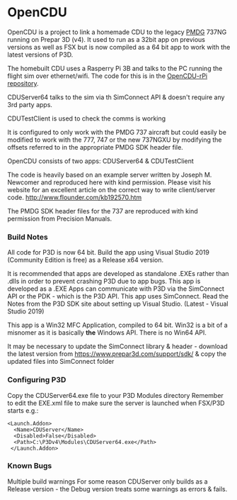 # OpenCDU
OpenCDU is a project to link a homemade CDU to the legacy [PMDG](https://pmdg.com) 737NG running on Prepar 3D (v4).
It used to run as a 32bit app on previous versions as well as FSX but is now compiled
as a 64 bit app to work with the latest versions of P3D.

The homebuilt CDU uses a Rasperry Pi 3B and talks to the PC running the flight sim over
ethernet/wifi. The code for this is in the [OpenCDU-rPi repository](https://github.com/jonlidgard/OpenCDU_rPi).

CDUServer64 talks to the sim via th SimConnect API & doesn't require any 3rd party
apps.

CDUTestClient is used to check the comms is working

It is configured to only work with the PMDG 737 aircraft but could easily be
modified to work with the 777, 747 or the new 737NGXU by modifying the offsets referred to
in the appropriate PMDG SDK header file.

OpenCDU consists of two apps: CDUServer64 & CDUTestClient

The code is heavily based on an example server written by Joseph M. Newcomer and reproduced here with kind permission.
Please visit his website for an excellent article on the correct way to write client/server code.
http://www.flounder.com/kb192570.htm

The PMDG SDK header files for the 737 are reproduced with kind permission from Precision Manuals.


### Build Notes
All code for P3D is now 64 bit.
Build the app using Visual Studio 2019 (Community Edition is free) as a Release x64 version.

It is recommended that apps are developed as standalone .EXEs rather than .dlls in order to prevent crashing
P3D due to app bugs. This app is developed as a .EXE
Apps can communicate with P3D via the SimConnect API or the PDK - which is the P3D API. This app uses SimConnect.
Read the Notes from the P3D SDK site about setting up Visual Studio. (Latest - Visual Studio 2019)

This app is a Win32 MFC Application, compiled to 64 bit.
Win32 is a bit of a misnomer as it is basically **the** Windows API. There is no Win64 API.

It may be necessary to update the SimConnect library & header - download the latest version 
from https://www.prepar3d.com/support/sdk/ & copy the updated files into SimConnect folder

### Configuring P3D
Copy the CDUServer64.exe file to your P3D Modules directory
Remember to edit the EXE.xml file to make sure the server is launched when FSX/P3D starts e.g.:
```
<Launch.Addon>
  <Name>CDUServer</Name>
  <Disabled>False</Disabled> 
  <Path>C:\P3Dv4\Modules\CDUServer64.exe</Path> 
 </Launch.Addon>
``` 
### Known Bugs
Multiple build warnings
For some reason CDUServer only builds as a Release version - the Debug version treats some warnings as errors & fails.
